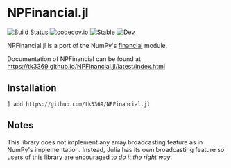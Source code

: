 # NPFinancial.jl

[![Build Status](https://travis-ci.org/tk3369/NPFinancial.jl.svg)](https://travis-ci.org/tk3369/NPFinancial.jl)
[![codecov.io](http://codecov.io/github/tk3369/NPFinancial.jl/coverage.svg?branch=master)](http://codecov.io/github/tk3369/NPFinancial.jl?branch=master)
[![Stable](https://img.shields.io/badge/docs-stable-blue.svg)](https://tk3369.github.io/NPFinancial.jl/stable)
[![Dev](https://img.shields.io/badge/docs-dev-blue.svg)](https://tk3369.github.io/NPFinancial.jl/dev)


NPFinancial.jl is a port of the NumPy's
[financial](https://docs.scipy.org/doc/numpy/reference/routines.financial.html) module.

Documentation of NPFinancial can be found at
https://tk3369.github.io/NPFinancial.jl/latest/index.html

## Installation

```
] add https://github.com/tk3369/NPFinancial.jl
```

## Notes

This library does not implement any array broadcasting feature as in
NumPy's implementation. Instead, Julia has its own broadcasting feature
so users of this library are encouraged to _do it the right way_.
